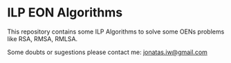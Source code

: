 # ILP EON Algorithms

This repository contains some ILP Algorithms to solve some OENs problems like RSA, RMSA, RMLSA.

Some doubts or sugestions please contact me: jonatas.iw@gmail.com 
